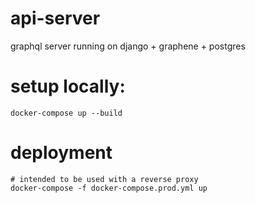 # api-server
graphql server running on django + graphene + postgres

# setup locally:
```
docker-compose up --build
```

# deployment

```
# intended to be used with a reverse proxy
docker-compose -f docker-compose.prod.yml up
```
